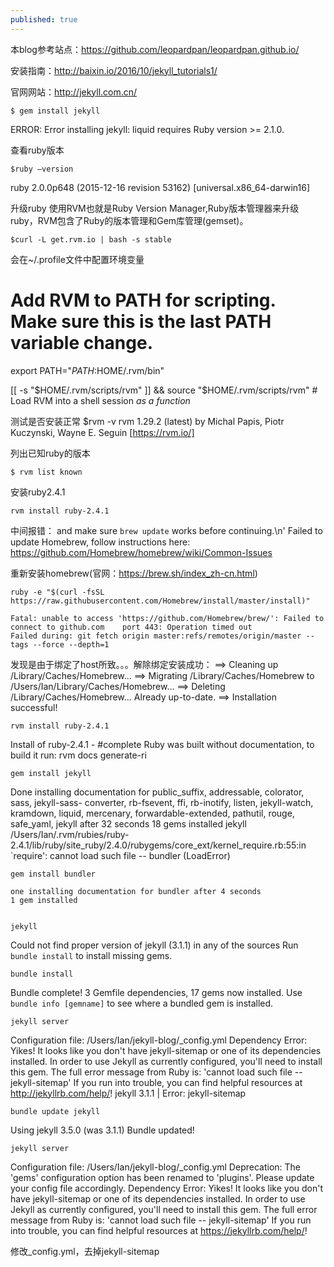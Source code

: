 ```yaml
---
published: true
---
```

本blog参考站点：https://github.com/leopardpan/leopardpan.github.io/

安装指南：http://baixin.io/2016/10/jekyll_tutorials1/

官网网站：http://jekyll.com.cn/

	$ gem install jekyll

ERROR:  Error installing jekyll:
liquid requires Ruby version >= 2.1.0.

查看ruby版本

	$ruby —version
ruby 2.0.0p648 (2015-12-16 revision 53162) [universal.x86_64-darwin16]

升级ruby
使用RVM也就是Ruby Version Manager,Ruby版本管理器来升级ruby，RVM包含了Ruby的版本管理和Gem库管理(gemset)。

	$curl -L get.rvm.io | bash -s stable

会在~/.profile文件中配置环境变量
# Add RVM to PATH for scripting. Make sure this is the last PATH variable change.
export PATH="$PATH:$HOME/.rvm/bin"

[[ -s "$HOME/.rvm/scripts/rvm" ]] && source "$HOME/.rvm/scripts/rvm" # Load RVM into a shell 	session *as a function*

测试是否安装正常
	$rvm -v
rvm 1.29.2 (latest) by Michal Papis, Piotr Kuczynski, Wayne E. Seguin [https://rvm.io/]

列出已知ruby的版本

	$ rvm list known

安装ruby2.4.1

	rvm install ruby-2.4.1

中间报错：
	and make sure `brew update` works before continuing.\n'
	Failed to update Homebrew, follow instructions here:
    https://github.com/Homebrew/homebrew/wiki/Common-Issues

重新安装homebrew(官网：https://brew.sh/index_zh-cn.html)

	ruby -e "$(curl -fsSL https://raw.githubusercontent.com/Homebrew/install/master/install)"

	Fatal: unable to access 'https://github.com/Homebrew/brew/': Failed to connect to github.com 	port 443: Operation timed out
	Failed during: git fetch origin master:refs/remotes/origin/master --tags --force --depth=1

发现是由于绑定了host所致。。。解除绑定安装成功：
	==> Cleaning up /Library/Caches/Homebrew...
	==> Migrating /Library/Caches/Homebrew to /Users/Ian/Library/Caches/Homebrew...
	==> Deleting /Library/Caches/Homebrew...
	Already up-to-date.
	==> Installation successful!

	rvm install ruby-2.4.1
    
Install of ruby-2.4.1 - #complete
Ruby was built without documentation, to build it run: rvm docs generate-ri

	gem install jekyll
Done installing documentation for public_suffix, addressable, colorator, sass, jekyll-sass-		converter, rb-fsevent, ffi, rb-inotify, listen, jekyll-watch, kramdown, liquid, mercenary, 		forwardable-extended, pathutil, rouge, safe_yaml, jekyll after 32 seconds 18 gems installed
	jekyll
	/Users/Ian/.rvm/rubies/ruby-			 2.4.1/lib/ruby/site_ruby/2.4.0/rubygems/core_ext/kernel_require.rb:55:in `require': cannot load 	such file -- bundler (LoadError)

	gem install bundler
    
	one installing documentation for bundler after 4 seconds
	1 gem installed


	jekyll
Could not find proper version of jekyll (3.1.1) in any of the sources
Run `bundle install` to install missing gems.

	bundle install
    
Bundle complete! 3 Gemfile dependencies, 17 gems now installed.
Use `bundle info [gemname]` to see where a bundled gem is installed.

	jekyll server
    
Configuration file: /Users/Ian/jekyll-blog/_config.yml
  Dependency Error: Yikes! It looks like you don't have jekyll-sitemap or one of its dependencies installed. In order to use Jekyll as currently configured, you'll need to install this gem. The full error message from Ruby is: 'cannot load such file -- jekyll-sitemap' If you run into trouble, you can find helpful resources at http://jekyllrb.com/help/!
jekyll 3.1.1 | Error:  jekyll-sitemap

	bundle update jekyll
    
Using jekyll 3.5.0 (was 3.1.1)
Bundle updated!

	jekyll server
    
Configuration file: /Users/Ian/jekyll-blog/_config.yml
       Deprecation: The 'gems' configuration option has been renamed to 'plugins'. Please update your config file accordingly.
  Dependency Error: Yikes! It looks like you don't have jekyll-sitemap or one of its dependencies installed. In order to use Jekyll as currently configured, you'll need to install this gem. The full error message from Ruby is: 'cannot load such file -- jekyll-sitemap' If you run into trouble, you can find helpful resources at https://jekyllrb.com/help/!


修改_config.yml，去掉jekyll-sitemap
